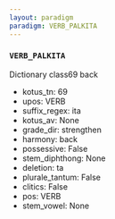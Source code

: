 ```yaml
---
layout: paradigm
paradigm: VERB_PALKITA
---
```

### ` VERB_PALKITA `

Dictionary class69 back
* kotus_tn: 69
* upos: VERB
* suffix_regex: ita
* kotus_av: None
* grade_dir: strengthen
* harmony: back
* possessive: False
* stem_diphthong: None
* deletion: ta
* plurale_tantum: False
* clitics: False
* pos: VERB
* stem_vowel: None
